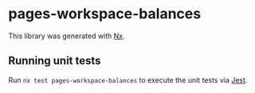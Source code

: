 # pages-workspace-balances

This library was generated with [Nx](https://nx.dev).

## Running unit tests

Run `nx test pages-workspace-balances` to execute the unit tests via [Jest](https://jestjs.io).
